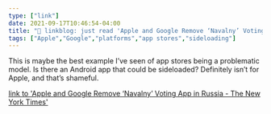 ```yaml
---
type: ["link"]
date: 2021-09-17T10:46:54-04:00
title: "🔗 linkblog: just read 'Apple and Google Remove ‘Navalny’ Voting App in Russia - The New York Times'"
tags: ["Apple","Google","platforms","app stores","sideloading"]
---
```

This is maybe the best example I’ve seen of app stores being a problematic model. Is there an Android app that could be sideloaded? Definitely isn’t for Apple, and that’s shameful.
 
[link to 'Apple and Google Remove ‘Navalny’ Voting App in Russia - The New York Times'](https://www.nytimes.com/2021/09/17/world/europe/russia-navalny-app-election.html)
